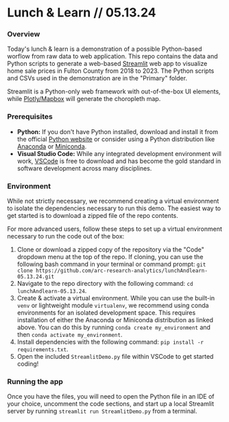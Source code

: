 # Lunch & Learn // 05.13.24

### Overview

Today's lunch & learn is a demonstration of a possible Python-based worflow from raw data to web application. This repo contains the data and Python scripts to generate a web-based [Streamlit](https://streamlit.io/) web app to visualize home sale prices in Fulton County from 2018 to 2023. The Python scripts and CSVs used in the demonstration are in the "Primary" folder.

Streamlit is a Python-only web framework with out-of-the-box UI elements, while [Plotly/Mapbox](https://plotly.com/python/mapbox-county-choropleth/) will generate the choropleth map.

### Prerequisites

- **Python:** If you don't have Python installed, download and install it from the official [Python website](https://www.python.org/downloads/) or consider using a Python distribution like [Anaconda](https://www.anaconda.com/) or [Miniconda](https://docs.anaconda.com/free/miniconda/index.html).
- **Visual Studio Code:** While any integrated development environment will work, [VSCode](https://code.visualstudio.com/) is free to download and has become the gold standard in software development across many disciplines.

### Environment

While not strictly necessary, we recommend creating a virtual environment to isolate the dependencies necessary to run this demo. The easiest way to get started is to download a zipped file of the repo contents.

For more advanced users, follow these steps to set up a virtual environment necessary to run the code out of the box:

1. Clone or download a zipped copy of the repository via the "Code" dropdown menu at the top of the repo. If cloning, you can use the following bash command in your terminal or command prompt: `git clone https://github.com/arc-research-analytics/lunchAndlearn-05.13.24.git`
2. Navigate to the repo directory with the following command: `cd lunchAndlearn-05.13.24`.
3. Create & activate a virtual environment. While you can use the built-in `venv` or lightweight module `virtualenv`, we recommend using conda environments for an isolated development space. This requires installation of either the Anaconda or Miniconda distribution as linked above. You can do this by running `conda create my_environment` and then `conda activate my_environment`.
4. Install dependencies with the following command: `pip install -r requirements.txt`.
5. Open the included `StreamlitDemo.py` file within VSCode to get started coding!

### Running the app

Once you have the files, you will need to open the Python file in an IDE of your choice, uncomment the code sections, and start up a local Streamlit server by running `streamlit run StreamlitDemo.py` from a terminal.
